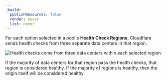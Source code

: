 ```yaml
---
_build:
  publishResources: false
  render: never
  list: never
---
```


For each option selected in a pool's **Health Check Regions**, Cloudflare sends health checks from three separate data centers in that region.

![Health checks come from three data centers within each selected region.](/images/load-balancing/health-check-component.png)

If the majority of data centers for that region pass the health checks, that region is considered healthy. If the majority of regions is healthy, then the origin itself will be considered healthy.
